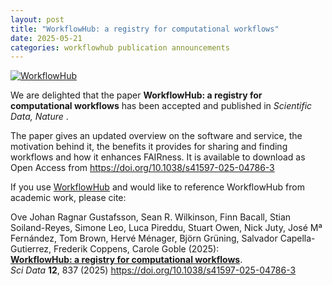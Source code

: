 ```yaml
---
layout: post
title: "WorkflowHub: a registry for computational workflows"
date: 2025-05-21
categories: workflowhub publication announcements
---
```


[![WorkflowHub](/images/logo/workflowhub.png)](/products/workflowhub)

We are delighted that the paper **WorkflowHub: a registry for computational workflows** has been accepted and published
in _Scientific Data, Nature_ .

The paper gives an updated overview on the software and service, the motivation behind it, the
benefits it provides for sharing and finding workflows and how it enhances FAIRness.
It is available to download as Open Access from <https://doi.org/10.1038/s41597-025-04786-3>

If you use [WorkflowHub](/products/workflowhub) and would like to reference WorkflowHub from academic work, please
cite:

Ove Johan Ragnar Gustafsson, Sean R. Wilkinson, Finn Bacall, Stian Soiland-Reyes, Simone Leo, Luca Pireddu, Stuart Owen,
Nick Juty, José Mª Fernández, Tom Brown, Hervé Ménager, Björn Grüning, Salvador Capella-Gutierrez, Frederik Coppens,
Carole Goble (2025):  
[**WorkflowHub: a registry for computational workflows**](https://doi.org/10.1038/s41597-025-04786-3).  
*Sci Data* **12**, 837 (2025)
<https://doi.org/10.1038/s41597-025-04786-3>
